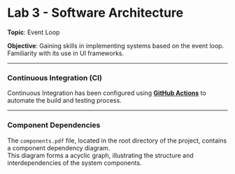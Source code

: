 # Lab 3 - Software Architecture

**Topic**: Event Loop

**Objective**: Gaining skills in implementing systems based on the event loop. Familiarity with its use in UI frameworks.

---

### Continuous Integration (CI)

Continuous Integration has been configured using **[GitHub Actions](https://github.com/sifes/kpi-3-lab3/actions)** to automate the build and testing process.

---

### Component Dependencies

The `components.pdf` file, located in the root directory of the project, contains a component dependency diagram.  
This diagram forms a acyclic graph, illustrating the structure and interdependencies of the system components.
